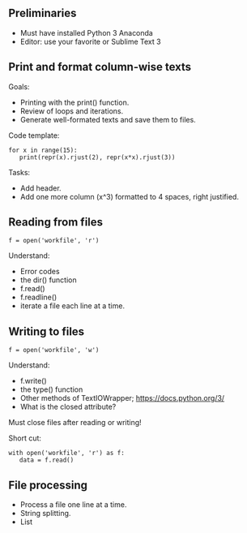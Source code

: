 
## Preliminaries

- Must have installed Python 3 Anaconda
- Editor: use your favorite or Sublime Text 3

## Print and format column-wise texts

Goals:

- Printing with the print() function.
- Review of loops and iterations.
- Generate well-formated texts and save them to files.

Code template:

```
for x in range(15):
   print(repr(x).rjust(2), repr(x*x).rjust(3))
```

Tasks:

- Add header.
- Add one more column (x^3) formatted to 4 spaces, right justified.

## Reading from files

```
f = open('workfile', 'r')
```

Understand:

- Error codes
- the dir() function
- f.read()
- f.readline()
- iterate a file each line at a time.

## Writing to files
```
f = open('workfile', 'w')
```

Understand:

- f.write()
- the type() function
- Other methods of TextIOWrapper; https://docs.python.org/3/
- What is the closed attribute?

Must close files after reading or writing!

Short cut:
```
with open('workfile', 'r') as f:
   data = f.read()
```

## File processing

- Process a file one line at a time.
- String splitting.
- List


